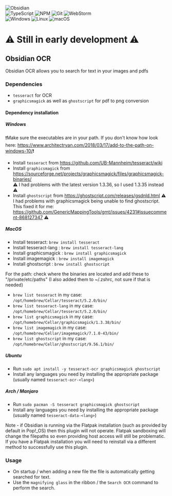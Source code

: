 ![Obsidian](https://img.shields.io/badge/Obsidian-%23483699.svg?style=for-the-badge&logo=obsidian&logoColor=white)  
![TypeScript](https://img.shields.io/badge/typescript-%23007ACC.svg?style=for-the-badge&logo=typescript&logoColor=white)
![NPM](https://img.shields.io/badge/NPM-%23000000.svg?style=for-the-badge&logo=npm&logoColor=white)
![Git](https://img.shields.io/badge/git-%23F05033.svg?style=for-the-badge&logo=git&logoColor=white)
![WebStorm](https://img.shields.io/badge/webstorm-143?style=for-the-badge&logo=webstorm&logoColor=white&color=black)  
![Windows](https://img.shields.io/badge/Windows-0078D6?style=for-the-badge&logo=windows&logoColor=white)
![Linux](https://img.shields.io/badge/Linux-FCC624?style=for-the-badge&logo=linux&logoColor=black)
![macOS](https://img.shields.io/badge/mac%20os-000000?style=for-the-badge&logo=macos&logoColor=F0F0F0)
# **⚠️ Still in early development ⚠️**
## Obsidian OCR
Obsidian OCR allows you to search for text in your images and pdfs
### Dependencies
- `tesseract` for OCR
- `graphicsmagick` as well as `ghostscript` for pdf to png conversion

#### Dependency installation
##### Windows
❗Make sure the executables are in your path. If you don't know how look here: <https://www.architectryan.com/2018/03/17/add-to-the-path-on-windows-10/>❗
- Install `tesseract` from <https://github.com/UB-Mannheim/tesseract/wiki>
- Install `graphicsmagick` from <https://sourceforge.net/projects/graphicsmagick/files/graphicsmagick-binaries/>  
⚠ I had problems with the latest version 1.3.36, so I used 1.3.35 instead ⚠
- Install `ghostscript` from <https://ghostscript.com/releases/gsdnld.html>
⚠ I had problems with graphicsmagick being unable to find ghostscript. This fixed it for me: <https://github.com/GenericMappingTools/gmt/issues/4231#issuecomment-868127347> ⚠

##### MacOS
- Install tesseract: `brew install tesseract`
- Install tesseract-lang : `brew install tesseract-lang`
- Install graphicsmagick : `brew install graphicsmagick`
- Install imagemagick : `brew install imagemagick`
- Install ghostscript : `brew install ghostscript`

For the path: check where the binaries are located and add these to "/private/etc/paths" 
(I also added them to ~/.zshrc, not sure if that is needed)

- `brew list tesseract`  in my case: `/opt/homebrew/Cellar/tesseract/5.2.0/bin/`
- `brew list tesseract-lang` in my case: `/opt/homebrew/Cellar/tesseract/5.2.0/bin/`
- `brew list graphicsmagick` in my case: `/opt/homebrew/Cellar/graphicsmagick/1.3.38/bin/`
- `brew list imagemagick` in my case: `/opt/homebrew/Cellar/imagemagick/7.1.0-43/bin/`
- `brew list ghostscript` in my case: `/opt/homebrew/Cellar/ghostscript/9.56.1/bin/`

##### Ubuntu
- Run `sudo apt install -y tesseract-ocr graphicsmagick ghostscript`
- Install any languages you need by installing the appropriate package (usually named `tesseract-ocr-<lang>`)
##### Arch / Manjaro
- Run `sudo pacman -S tesseract graphicsmagick ghostscript`
- Install any languages you need by installing the appropriate package (usually named `tesseract-data-<lang>`)

Note - if Obsidian is running via the Flatpak installation (such as provided by default in Pop!_OS) then this plugin will not operate. Flatpak sandboxing will change the filepaths so even providing host access will still be problematic. If you have a Flatpak installation you will need to reinstall via a different method to successfully use this plugin.

### Usage
- On startup / when adding a new file the file is automatically getting searched for text.
- Use the `magnifying glass` in the ribbon / the `Search OCR` command to perform the search.
